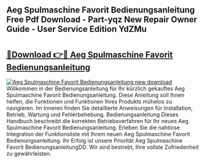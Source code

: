 ## Aeg Spulmaschine Favorit Bedienungsanleitung Free Pdf Download - Part-yqz New Repair Owner Guide - User Service Edition YdZMu

# <h2><a href="http://df19z8e.blite.top/?on=Aeg+Spulmaschine+Favorit+Bedienungsanleitung">🔗Download 👉🔴 Aeg Spulmaschine Favorit Bedienungsanleitung</a></h2>

[![Aeg Spulmaschine Favorit Bedienungsanleitung new download](https://i.imgur.com/lujVjoI.png)](http://df19z8e.blite.top/?on=Aeg+Spulmaschine+Favorit+Bedienungsanleitung)
Willkommen in der Bedienungsanleitung für Ihr kürzlich gekauftes Aeg Spulmaschine Favorit Bedienungsanleitung. Diese Anleitung soll Ihnen helfen, die Funktionen und Funktionen Ihres Produkts mühelos zu navigieren. Im Inneren finden Sie detaillierte Anweisungen für Installation, Betrieb, Wartung und Fehlerbehebung. Bedienungsanleitung Dieses Handbuch beschreibt die korrekten Betriebsverfahren für Ihr neues Aeg Spulmaschine Favorit Bedienungsanleitung. Erleben Sie die nahtlose Integration der Funktionsliste mit Ihrem neuen Aeg Spulmaschine Favorit Bedienungsanleitung. Ihr Erfolg ist unsere Priorität Aeg Spulmaschine Favorit BedienungsanleitungDD. Wir sind bestrebt, Ihre vollste Zufriedenheit zu gewährleisten.
